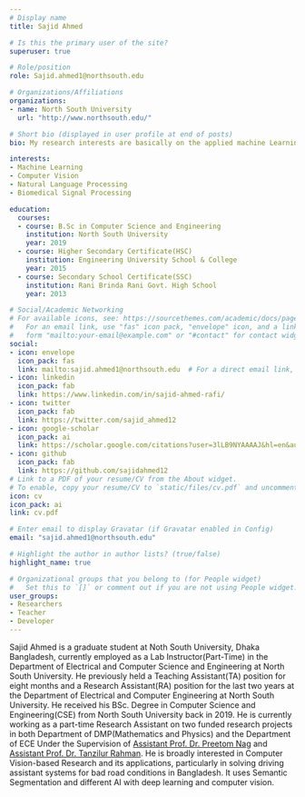 ```yaml
---
# Display name
title: Sajid Ahmed

# Is this the primary user of the site?
superuser: true

# Role/position
role: Sajid.ahmed1@northsouth.edu

# Organizations/Affiliations
organizations:
- name: North South University
  url: "http://www.northsouth.edu/"

# Short bio (displayed in user profile at end of posts)
bio: My research interests are basically on the applied machine Learning and deep learning techniques.

interests:
- Machine Learning
- Computer Vision
- Natural Language Processing
- Biomedical Signal Processing

education:
  courses:
  - course: B.Sc in Computer Science and Engineering
    institution: North South University
    year: 2019
  - course: Higher Secondary Certificate(HSC) 
    institution: Engineering University School & College
    year: 2015
  - course: Secondary School Certificate(SSC)
    institution: Rani Brinda Rani Govt. High School
    year: 2013

# Social/Academic Networking
# For available icons, see: https://sourcethemes.com/academic/docs/page-builder/#icons
#   For an email link, use "fas" icon pack, "envelope" icon, and a link in the
#   form "mailto:your-email@example.com" or "#contact" for contact widget.
social:
- icon: envelope
  icon_pack: fas
  link: mailto:sajid.ahmed1@northsouth.edu  # For a direct email link, use "mailto:test@example.org".
- icon: linkedin
  icon_pack: fab
  link: https://www.linkedin.com/in/sajid-ahmed-rafi/
- icon: twitter
  icon_pack: fab
  link: https://twitter.com/sajid_ahmed12
- icon: google-scholar
  icon_pack: ai
  link: https://scholar.google.com/citations?user=3lLB9NYAAAAJ&hl=en&authuser=3
- icon: github
  icon_pack: fab 
  link: https://github.com/sajidahmed12
# Link to a PDF of your resume/CV from the About widget.
# To enable, copy your resume/CV to `static/files/cv.pdf` and uncomment the lines below.
icon: cv
icon_pack: ai
link: cv.pdf

# Enter email to display Gravatar (if Gravatar enabled in Config)
email: "sajid.ahmed1@northsouth.edu"

# Highlight the author in author lists? (true/false)
highlight_name: true

# Organizational groups that you belong to (for People widget)
#   Set this to `[]` or comment out if you are not using People widget.
user_groups:
- Researchers
- Teacher
- Developer
---
```

Sajid Ahmed is a graduate student at Noth South University, Dhaka Bangladesh, currently employed as a Lab Instructor(Part-Time) in the Department of Electrical and Computer Science and Engineering at North South University. He previously held a Teaching Assistant(TA) position for eight months and a Research Assistant(RA) position for the last two years at the Department of Electrical and Computer Engineering at North South University. He received his BSc. Degree in Computer Science and Engineering(CSE) from North South University back in 2019. He is currently working as a part-time Research Assistant on two funded research projects in both Department of DMP(Mathematics and Physics) and the Department of ECE  Under the Supervision of <a href="http://www.northsouth.edu/faculty-members/seps/mathematics-physics/dr.-preetom-nag.html">Assistant Prof. Dr. Preetom Nag</a>  and <a href="http://ece.northsouth.edu/people/dr-tanzilur-rahman-2/">Assistant Prof. Dr. Tanzilur Rahman</a>. He is broadly interested in Computer Vision-based Research and its applications, particularly in solving driving assistant systems for bad road conditions in Bangladesh. It uses Semantic Segmentation and different AI with deep learning and computer vision.
